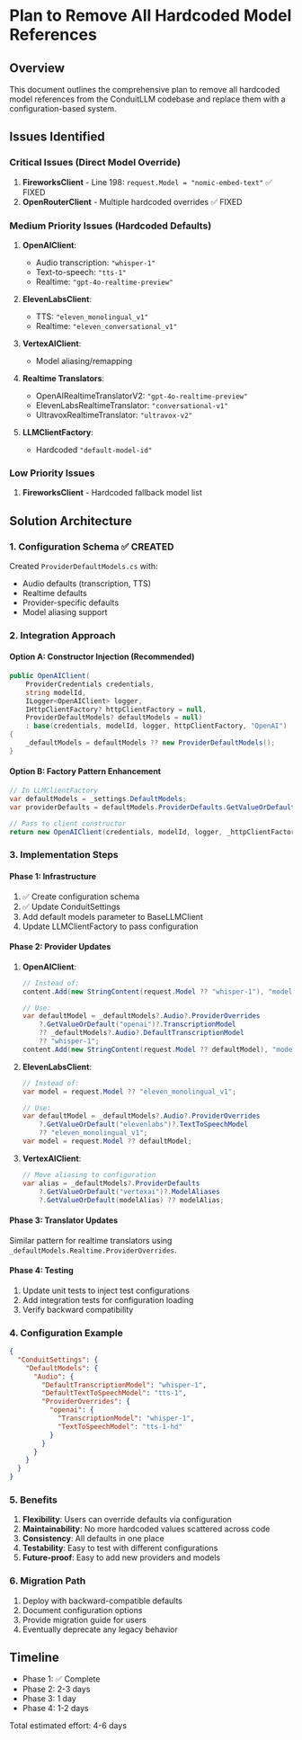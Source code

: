 # Plan to Remove All Hardcoded Model References

## Overview
This document outlines the comprehensive plan to remove all hardcoded model references from the ConduitLLM codebase and replace them with a configuration-based system.

## Issues Identified

### Critical Issues (Direct Model Override)
1. **FireworksClient** - Line 198: `request.Model = "nomic-embed-text"` ✅ FIXED
2. **OpenRouterClient** - Multiple hardcoded overrides ✅ FIXED

### Medium Priority Issues (Hardcoded Defaults)
1. **OpenAIClient**:
   - Audio transcription: `"whisper-1"`
   - Text-to-speech: `"tts-1"`
   - Realtime: `"gpt-4o-realtime-preview"`

2. **ElevenLabsClient**:
   - TTS: `"eleven_monolingual_v1"`
   - Realtime: `"eleven_conversational_v1"`

3. **VertexAIClient**:
   - Model aliasing/remapping

4. **Realtime Translators**:
   - OpenAIRealtimeTranslatorV2: `"gpt-4o-realtime-preview"`
   - ElevenLabsRealtimeTranslator: `"conversational-v1"`
   - UltravoxRealtimeTranslator: `"ultravox-v2"`

5. **LLMClientFactory**:
   - Hardcoded `"default-model-id"`

### Low Priority Issues
1. **FireworksClient** - Hardcoded fallback model list

## Solution Architecture

### 1. Configuration Schema ✅ CREATED
Created `ProviderDefaultModels.cs` with:
- Audio defaults (transcription, TTS)
- Realtime defaults
- Provider-specific defaults
- Model aliasing support

### 2. Integration Approach

#### Option A: Constructor Injection (Recommended)
```csharp
public OpenAIClient(
    ProviderCredentials credentials,
    string modelId,
    ILogger<OpenAIClient> logger,
    IHttpClientFactory? httpClientFactory = null,
    ProviderDefaultModels? defaultModels = null)
    : base(credentials, modelId, logger, httpClientFactory, "OpenAI")
{
    _defaultModels = defaultModels ?? new ProviderDefaultModels();
}
```

#### Option B: Factory Pattern Enhancement
```csharp
// In LLMClientFactory
var defaultModels = _settings.DefaultModels;
var providerDefaults = defaultModels.ProviderDefaults.GetValueOrDefault(providerName);

// Pass to client constructor
return new OpenAIClient(credentials, modelId, logger, _httpClientFactory, defaultModels);
```

### 3. Implementation Steps

#### Phase 1: Infrastructure
1. ✅ Create configuration schema
2. ✅ Update ConduitSettings
3. Add default models parameter to BaseLLMClient
4. Update LLMClientFactory to pass configuration

#### Phase 2: Provider Updates
1. **OpenAIClient**:
   ```csharp
   // Instead of:
   content.Add(new StringContent(request.Model ?? "whisper-1"), "model");
   
   // Use:
   var defaultModel = _defaultModels?.Audio?.ProviderOverrides
       ?.GetValueOrDefault("openai")?.TranscriptionModel 
       ?? _defaultModels?.Audio?.DefaultTranscriptionModel 
       ?? "whisper-1";
   content.Add(new StringContent(request.Model ?? defaultModel), "model");
   ```

2. **ElevenLabsClient**:
   ```csharp
   // Instead of:
   var model = request.Model ?? "eleven_monolingual_v1";
   
   // Use:
   var defaultModel = _defaultModels?.Audio?.ProviderOverrides
       ?.GetValueOrDefault("elevenlabs")?.TextToSpeechModel 
       ?? "eleven_monolingual_v1";
   var model = request.Model ?? defaultModel;
   ```

3. **VertexAIClient**:
   ```csharp
   // Move aliasing to configuration
   var alias = _defaultModels?.ProviderDefaults
       ?.GetValueOrDefault("vertexai")?.ModelAliases
       ?.GetValueOrDefault(modelAlias) ?? modelAlias;
   ```

#### Phase 3: Translator Updates
Similar pattern for realtime translators using `_defaultModels.Realtime.ProviderOverrides`.

#### Phase 4: Testing
1. Update unit tests to inject test configurations
2. Add integration tests for configuration loading
3. Verify backward compatibility

### 4. Configuration Example
```json
{
  "ConduitSettings": {
    "DefaultModels": {
      "Audio": {
        "DefaultTranscriptionModel": "whisper-1",
        "DefaultTextToSpeechModel": "tts-1",
        "ProviderOverrides": {
          "openai": {
            "TranscriptionModel": "whisper-1",
            "TextToSpeechModel": "tts-1-hd"
          }
        }
      }
    }
  }
}
```

### 5. Benefits
1. **Flexibility**: Users can override defaults via configuration
2. **Maintainability**: No more hardcoded values scattered across code
3. **Consistency**: All defaults in one place
4. **Testability**: Easy to test with different configurations
5. **Future-proof**: Easy to add new providers and models

### 6. Migration Path
1. Deploy with backward-compatible defaults
2. Document configuration options
3. Provide migration guide for users
4. Eventually deprecate any legacy behavior

## Timeline
- Phase 1: ✅ Complete
- Phase 2: 2-3 days
- Phase 3: 1 day
- Phase 4: 1-2 days

Total estimated effort: 4-6 days